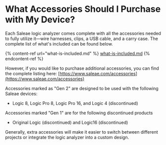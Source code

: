 # What Accessories Should I Purchase with My Device?

Each Saleae logic analyzer comes complete with all the accessories needed to fully utilize it—wire harnesses, clips, a USB cable, and a carry case. The complete list of what's included can be found below.

{% content-ref url="what-is-included.md" %}
[what-is-included.md](what-is-included.md)
{% endcontent-ref %}

However, if you would like to purchase additional accessories, you can find the complete listing here: [https://www.saleae.com/accessories](https://www.saleae.com/accessories)

Accessories marked as "Gen 2" are designed to be used with the following Saleae devices:

* Logic 8, Logic Pro 8, Logic Pro 16, and Logic 4 (discontinued)

Accessories marked "Gen 1" are for the following discontinued products

* Original Logic (discontinued) and Logic16 (discontinued)

Generally, extra accessories will make it easier to switch between different projects or integrate the logic analyzer into a custom design.
